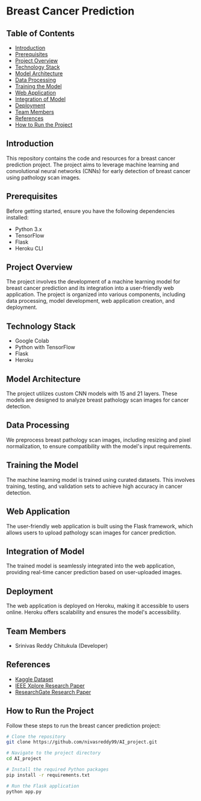 # Breast Cancer Prediction

## Table of Contents
- [Introduction](#introduction)
- [Prerequisites](#prerequisites)
- [Project Overview](#project-overview)
- [Technology Stack](#technology-stack)
- [Model Architecture](#model-architecture)
- [Data Processing](#data-processing)
- [Training the Model](#training-the-model)
- [Web Application](#web-application)
- [Integration of Model](#integration-of-model)
- [Deployment](#deployment)
- [Team Members](#team-members)
- [References](#references)
- [How to Run the Project](#how-to-run-the-project)

## Introduction
This repository contains the code and resources for a breast cancer prediction project. The project aims to leverage machine learning and convolutional neural networks (CNNs) for early detection of breast cancer using pathology scan images.

## Prerequisites
Before getting started, ensure you have the following dependencies installed:
- Python 3.x
- TensorFlow
- Flask
- Heroku CLI

## Project Overview
The project involves the development of a machine learning model for breast cancer prediction and its integration into a user-friendly web application. The project is organized into various components, including data processing, model development, web application creation, and deployment.

## Technology Stack
- Google Colab
- Python with TensorFlow
- Flask
- Heroku

## Model Architecture
The project utilizes custom CNN models with 15 and 21 layers. These models are designed to analyze breast pathology scan images for cancer detection.

## Data Processing
We preprocess breast pathology scan images, including resizing and pixel normalization, to ensure compatibility with the model's input requirements.

## Training the Model
The machine learning model is trained using curated datasets. This involves training, testing, and validation sets to achieve high accuracy in cancer detection.

## Web Application
The user-friendly web application is built using the Flask framework, which allows users to upload pathology scan images for cancer prediction.

## Integration of Model
The trained model is seamlessly integrated into the web application, providing real-time cancer prediction based on user-uploaded images.

## Deployment
The web application is deployed on Heroku, making it accessible to users online. Heroku offers scalability and ensures the model's accessibility.

## Team Members
- Srinivas Reddy Chitukula (Developer)


## References
- [Kaggle Dataset](https://www.kaggle.com/code/sukeshtech17/breast-cancer-end-to-end-system-cnn)
- [IEEE Xplore Research Paper](https://ieeexplore.ieee.org/document/7900002)
- [ResearchGate Research Paper](https://www.researchgate.net/publication/328728209_Breast_cancer_histology_images_classification_Training_from_scratch_or_transfer_learning)

## How to Run the Project
Follow these steps to run the breast cancer prediction project:

```bash
# Clone the repository
git clone https://github.com/nivasreddy99/AI_project.git

# Navigate to the project directory
cd AI_project

# Install the required Python packages
pip install -r requirements.txt

# Run the Flask application
python app.py
